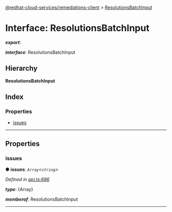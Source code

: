[@redhat-cloud-services/remediations-client](../README.md) > [ResolutionsBatchInput](../interfaces/resolutionsbatchinput.md)

# Interface: ResolutionsBatchInput

*__export__*: 

*__interface__*: ResolutionsBatchInput

## Hierarchy

**ResolutionsBatchInput**

## Index

### Properties

* [issues](resolutionsbatchinput.md#issues)

---

## Properties

<a id="issues"></a>

###  issues

**● issues**: *`Array`<`string`>*

*Defined in [api.ts:686](https://github.com/RedHatInsights/javascript-clients/blob/master/packages/remediations/api.ts#L686)*

*__type__*: {Array}

*__memberof__*: ResolutionsBatchInput

___

